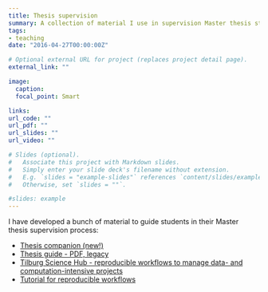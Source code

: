 ```yaml
---
title: Thesis supervision
summary: A collection of material I use in supervision Master thesis students.
tags:
- teaching
date: "2016-04-27T00:00:00Z"

# Optional external URL for project (replaces project detail page).
external_link: ""

image:
  caption:
  focal_point: Smart

links:
url_code: ""
url_pdf: ""
url_slides: ""
url_video: ""

# Slides (optional).
#   Associate this project with Markdown slides.
#   Simply enter your slide deck's filename without extension.
#   E.g. `slides = "example-slides"` references `content/slides/example-slides.md`.
#   Otherwise, set `slides = ""`.

#slides: example
---
```


I have developed a bunch of material to guide students in their Master thesis supervision process:

- [Thesis companion (new!)](https://thesis.hannesdatta.com)
- [Thesis guide - PDF, legacy](https://www.dropbox.com/s/g66w6bn0q30gxio/thesis_guide.pdf?dl=0)
- [Tilburg Science Hub - reproducible workflows to manage data- and computation-intensive projects](http://tilburgsciencehub.com)
- [Tutorial for reproducible workflows](http://tilburgsciencehub.com/tutorial)
